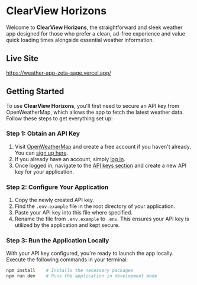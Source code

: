 # ClearView Horizons

Welcome to **ClearView Horizons**, the straightforward and sleek weather app designed for those who prefer a clean, ad-free experience and value quick loading times alongside essential weather information.

## Live Site

https://weather-app-zeta-sage.vercel.app/

## Getting Started

To use **ClearView Horizons**, you'll first need to secure an API key from OpenWeatherMap, which allows the app to fetch the latest weather data. Follow these steps to get everything set up:

### Step 1: Obtain an API Key

1. Visit [OpenWeatherMap](https://openweathermap.org/) and create a free account if you haven't already. You can [sign up here](https://home.openweathermap.org/users/sign_up).
2. If you already have an account, simply [log in](https://home.openweathermap.org/users/sign_in).
3. Once logged in, navigate to the [API keys section](https://home.openweathermap.org/api_keys) and create a new API key for your application.

### Step 2: Configure Your Application

1. Copy the newly created API key.
2. Find the `.env.example` file in the root directory of your application.
3. Paste your API key into this file where specified.
4. Rename the file from `.env.example` to `.env`. This ensures your API key is utilized by the application and kept secure.

### Step 3: Run the Application Locally

With your API key configured, you're ready to launch the app locally. Execute the following commands in your terminal:

```bash
npm install    # Installs the necessary packages
npm run dev    # Runs the application in development mode
```